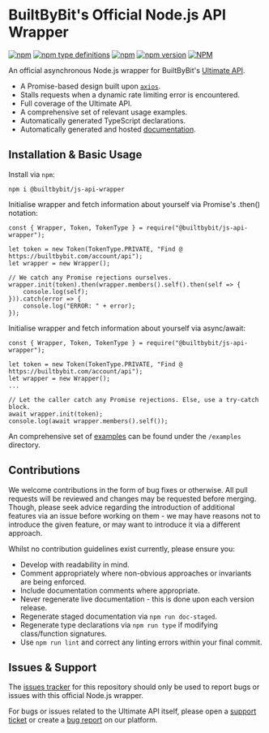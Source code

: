 # BuiltByBit's Official Node.js API Wrapper

[![npm](https://img.shields.io/npm/v/@builtbybit/js-api-wrapper)](https://www.npmjs.com/package/@builtbybit/js-api-wrapper)
[![npm type definitions](https://img.shields.io/npm/types/@builtbybit/js-api-wrapper)](https://github.com/BuiltByBit/js-api-wrapper/tree/main/types)
[![npm](https://img.shields.io/npm/dt/@builtbybit/js-api-wrapper)](https://www.npmjs.com/package/@builtbybit/js-api-wrapper)
[![npm version](https://img.shields.io/badge/docs-passing-brightgreen)](https://builtbybit.github.io/js-api-wrapper/live/)
[![NPM](https://img.shields.io/npm/l/@builtbybit/js-api-wrapper)](https://github.com/Majored/@builtbybit/js-api-wrapper/blob/main/LICENSE)

An official asynchronous Node.js wrapper for BuiltByBit's [Ultimate API](https://builtbybit.com/wiki/ultimate-api/).

- A Promise-based design built upon [`axios`](https://www.npmjs.com/package/axios).
- Stalls requests when a dynamic rate limiting error is encountered.
- Full coverage of the Ultimate API.
- A comprehensive set of relevant usage examples.
- Automatically generated TypeScript declarations.
- Automatically generated and hosted [documentation](https://builtbybit.github.io/js-api-wrapper/live/).

## Installation & Basic Usage

Install via `npm`:

```
npm i @builtbybit/js-api-wrapper
```

Initialise wrapper and fetch information about yourself via Promise's .then() notation:

```JS
const { Wrapper, Token, TokenType } = require("@builtbybit/js-api-wrapper");

let token = new Token(TokenType.PRIVATE, "Find @ https://builtbybit.com/account/api");
let wrapper = new Wrapper();

// We catch any Promise rejections ourselves.
wrapper.init(token).then(wrapper.members().self().then(self => {
    console.log(self);
})).catch(error => {
    console.log("ERROR: " + error);
});
```

Initialise wrapper and fetch information about yourself via async/await:

```JS
const { Wrapper, Token, TokenType } = require("@builtbybit/js-api-wrapper");

let token = new Token(TokenType.PRIVATE, "Find @ https://builtbybit.com/account/api");
let wrapper = new Wrapper();
...

// Let the caller catch any Promise rejections. Else, use a try-catch block.
await wrapper.init(token);
console.log(await wrapper.members().self());
```

An comprehensive set of [examples](https://github.com/BuiltByBit/js-api-wrapper/tree/main/examples) can be found under the `/examples` directory.

## Contributions

We welcome contributions in the form of bug fixes or otherwise. All pull requests will be reviewed and changes may be requested before merging. Though, please seek advice regarding the introduction of additional features via an issue before working on them - we may have reasons not to introduce the given feature, or may want to introduce it via a different approach.

Whilst no contribution guidelines exist currently, please ensure you:
- Develop with readability in mind.
- Comment appropriately where non-obvious approaches or invariants are being enforced.
- Include documentation comments where appropriate.
- Never regenerate live documentation - this is done upon each version release.
- Regenerate staged documentation via `npm run doc-staged`.
- Regenerate type declarations via `npm run type` if modifying class/function signatures.
- Use `npm run lint` and correct any linting errors within your final commit.

## Issues & Support

The [issues tracker](https://github.com/BuiltByBit/js-api-wrapper/issues) for this repository should only be used to report bugs or issues with this official Node.js wrapper.

For bugs or issues related to the Ultimate API itself, please open a [support ticket](https://builtbybit.com/tickets/new) or create a [bug report](https://builtbybit.com/suggestions/create-thread) on our platform.
